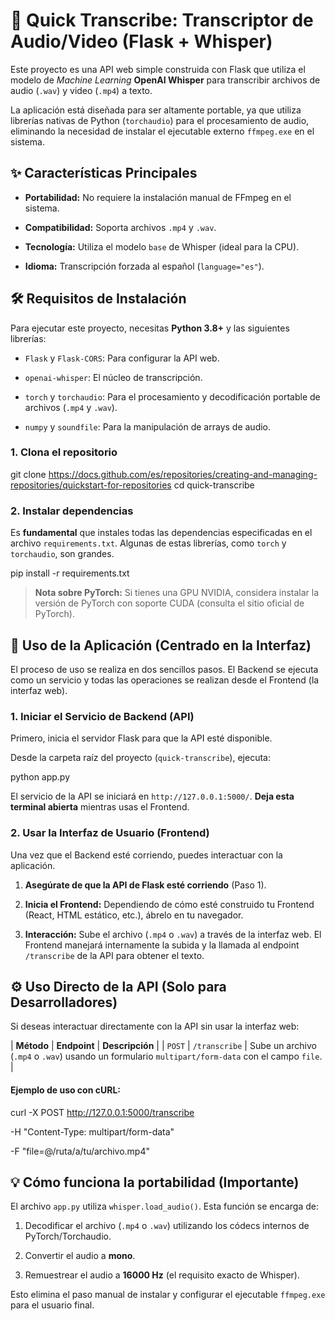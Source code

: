 # 🎤 Quick Transcribe: Transcriptor de Audio/Video (Flask + Whisper)

Este proyecto es una API web simple construida con Flask que utiliza el modelo de *Machine Learning* **OpenAI Whisper** para transcribir archivos de audio (`.wav`) y video (`.mp4`) a texto.

La aplicación está diseñada para ser altamente portable, ya que utiliza librerías nativas de Python (`torchaudio`) para el procesamiento de audio, eliminando la necesidad de instalar el ejecutable externo `ffmpeg.exe` en el sistema.

## ✨ Características Principales

* **Portabilidad:** No requiere la instalación manual de FFmpeg en el sistema.

* **Compatibilidad:** Soporta archivos `.mp4` y `.wav`.

* **Tecnología:** Utiliza el modelo `base` de Whisper (ideal para la CPU).

* **Idioma:** Transcripción forzada al español (`language="es"`).

## 🛠️ Requisitos de Instalación

Para ejecutar este proyecto, necesitas **Python 3.8+** y las siguientes librerías:

* `Flask` y `Flask-CORS`: Para configurar la API web.

* `openai-whisper`: El núcleo de transcripción.

* `torch` y `torchaudio`: Para el procesamiento y decodificación portable de archivos (`.mp4` y `.wav`).

* `numpy` y `soundfile`: Para la manipulación de arrays de audio.

### 1. Clona el repositorio

git clone https://docs.github.com/es/repositories/creating-and-managing-repositories/quickstart-for-repositories cd quick-transcribe

### 2. Instalar dependencias

Es **fundamental** que instales todas las dependencias especificadas en el archivo `requirements.txt`. Algunas de estas librerías, como `torch` y `torchaudio`, son grandes.

pip install -r requirements.txt

> **Nota sobre PyTorch:** Si tienes una GPU NVIDIA, considera instalar la versión de PyTorch con soporte CUDA (consulta el sitio oficial de PyTorch).

## 🚀 Uso de la Aplicación (Centrado en la Interfaz)

El proceso de uso se realiza en dos sencillos pasos. El Backend se ejecuta como un servicio y todas las operaciones se realizan desde el Frontend (la interfaz web).

### 1. Iniciar el Servicio de Backend (API)

Primero, inicia el servidor Flask para que la API esté disponible.

Desde la carpeta raíz del proyecto (`quick-transcribe`), ejecuta:

python app.py


El servicio de la API se iniciará en `http://127.0.0.1:5000/`. **Deja esta terminal abierta** mientras usas el Frontend.

### 2. Usar la Interfaz de Usuario (Frontend)

Una vez que el Backend esté corriendo, puedes interactuar con la aplicación.

1. **Asegúrate de que la API de Flask esté corriendo** (Paso 1).

2. **Inicia el Frontend:** Dependiendo de cómo esté construido tu Frontend (React, HTML estático, etc.), ábrelo en tu navegador.

3. **Interacción:** Sube el archivo (`.mp4` o `.wav`) a través de la interfaz web. El Frontend manejará internamente la subida y la llamada al endpoint `/transcribe` de la API para obtener el texto.

## ⚙️ Uso Directo de la API (Solo para Desarrolladores)

Si deseas interactuar directamente con la API sin usar la interfaz web:

| **Método** | **Endpoint** | **Descripción** |
| `POST` | `/transcribe` | Sube un archivo (`.mp4` o `.wav`) usando un formulario `multipart/form-data` con el campo `file`. |

#### Ejemplo de uso con cURL:

curl -X POST http://127.0.0.1:5000/transcribe

-H "Content-Type: multipart/form-data"

-F "file=@/ruta/a/tu/archivo.mp4"


## 💡 Cómo funciona la portabilidad (Importante)

El archivo `app.py` utiliza `whisper.load_audio()`. Esta función se encarga de:

1. Decodificar el archivo (`.mp4` o `.wav`) utilizando los códecs internos de PyTorch/Torchaudio.

2. Convertir el audio a **mono**.

3. Remuestrear el audio a **16000 Hz** (el requisito exacto de Whisper).

Esto elimina el paso manual de instalar y configurar el ejecutable `ffmpeg.exe` para el usuario final.